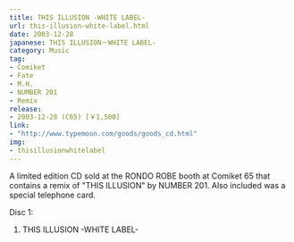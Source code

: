```yaml
---
title: THIS ILLUSION -WHITE LABEL-
url: this-illusion-white-label.html
date: 2003-12-28
japanese: THIS ILLUSION－WHITE LABEL-
category: Music
tag:
- Comiket
- Fate
- M.H.
- NUMBER 201
- Remix
release:
- 2003-12-28 (C65) [￥1,500]
link:
- "http://www.typemoon.com/goods/goods_cd.html"
img:
- thisillusionwhitelabel
---
```


A limited edition CD sold at the RONDO ROBE booth at Comiket 65 that contains a remix of "THIS ILLUSION" by NUMBER 201. Also included was a special telephone card.

Disc 1:
1. THIS ILLUSION -WHITE LABEL-